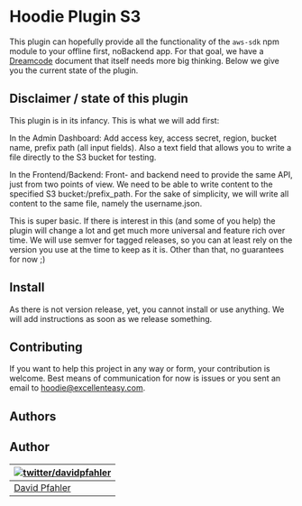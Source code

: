 # Hoodie Plugin S3

This plugin can hopefully provide all the functionality of the `aws-sdk` npm module to your offline first, noBackend app. For that goal, we have a [Dreamcode]() document that itself needs more big thinking. Below we give you the current state of the plugin.

## Disclaimer / state of this plugin

This plugin is in its infancy. This is what we will add first:

In the Admin Dashboard: Add access key, access secret, region, bucket name, prefix path (all input fields). Also a text field that allows you to write a file directly to the S3 bucket for testing.

In the Frontend/Backend: Front- and backend need to provide the same API, just from two points of view. We need to be able to write content to the specified S3 bucket:/prefix_path. For the sake of simplicity, we will write all content to the same file, namely the username.json.

This is super basic. If there is interest in this (and some of you help) the plugin will change a lot and get much more universal and feature rich over time. We will use semver for tagged releases, so you can at least rely on the version you use at the time to keep as it is. Other than that, no guarantees for now ;)

## Install

As there is not version release, yet, you cannot install or use anything. We will add instructions as soon as we release something.

## Contributing

If you want to help this project in any way or form, your contribution is welcome. Best means of communication for now is issues or you sent an email to [hoodie@excellenteasy.com](mailto:hoodie@excellenteasy.com).

## Authors

## Author
| [![twitter/davidpfahler](http://www.gravatar.com/avatar/bd6985f75d8c77a4847ce288adebeb82?s=70)](https://twitter.com/davidpfahler "Follow @davidpfahler on Twitter") |
|---|
| [David Pfahler](http://excellenteasy.com/) |